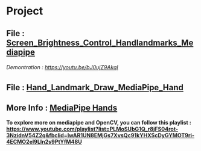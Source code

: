 # Project


## File : [Screen_Brightness_Control_Handlandmarks_Mediapipe](https://github.com/MalishaIslam/Project/blob/c5941a6ea8300e8b0bb8e5bf555b35b896e7cde3/brightness_control_hand_mediapipe.py)

###### Demontration : https://youtu.be/bJ0ujZ9AkqI


## File : [Hand_Landmark_Draw_MediaPipe_Hand](https://github.com/MalishaIslam/Project/blob/eea528fcc232b6b73c8e9b1f69d654d40e57b2d1/HandLandmark_Draw)
## More Info : [MediaPipe Hands](https://google.github.io/mediapipe/solutions/hands#python-solution-api)




**To explore more on mediapipe and OpenCV, you can follow this playlist : https://www.youtube.com/playlist?list=PLMoSUbG1Q_r8jFS04rot-3NzidnV54Z2q&fbclid=IwAR1UN8EMjGs7XvsQc91kYHXScDyGYMOT9ri-4ECMO2el9Lln2s9PtYfM48U**
